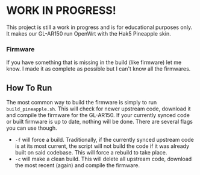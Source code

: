 # WORK IN PROGRESS!
This project is still a work in progress and is for educational purposes only. It makes our GL-AR150 run OpenWrt with the Hak5 Pineapple skin.

### Firmware
If you have something that is missing in the build (like firmware) let me know. I made it as complete as possible but I can't know all the firmwares.

## How To Run

The most common way to build the firmware is simply to run `build_pineapple.sh`. This will check for newer upstream code, download it and compile the firmware for the GL-AR150. If your currently synced code or built firmware is up to date, nothing will be done.
There are several flags you can use though. 
- `-f` will force a build. Traditionally, if the currently synced upstream code is at its most current, the script will not build the code if it was already built on said codebase. This will force a rebuild to take place. 
- `-c` will make a clean build. This will delete all upstream code, download the most recent (again) and compile the firmware. 
